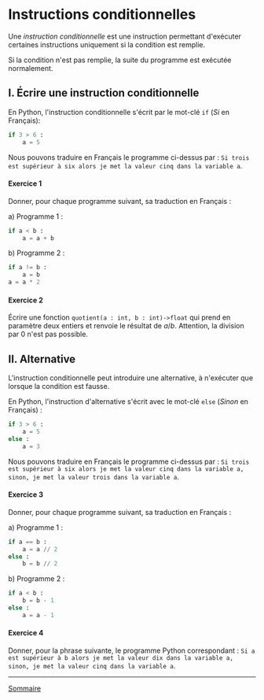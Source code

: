 # Instructions conditionnelles

Une *instruction conditionnelle* est une instruction permettant d'exécuter certaines instructions uniquement si la condition est remplie.

Si la condition n'est pas remplie, la suite du programme est exécutée normalement.


## I. Écrire une instruction conditionnelle

En Python, l'instruction conditionnelle s'écrit par le mot-clé ``if`` (*Si* en Français):

```python
if 3 > 6 :
    a = 5
```

Nous pouvons traduire en Français le programme ci-dessus par : `Si trois est supérieur à six alors je met la valeur cinq dans la variable a`.

#### Exercice 1

Donner, pour chaque programme suivant, sa traduction en Français :

a) Programme 1 :

```python
if a < b :
    a = a + b
```

b) Programme 2 :

```python
if a != b :
    a = b
a = a * 2
```

#### Exercice 2

Écrire une fonction `quotient(a : int, b : int)->float` qui prend en paramètre deux entiers et renvoie le résultat de $a/b$. Attention, la division par $0$ n'est pas possible.

## II. Alternative

L'instruction conditionnelle peut introduire une alternative, à n'exécuter que lorsque la condition est fausse.

En Python, l'instruction d'alternative s'écrit avec le mot-clé ``else`` (*Sinon* en Français) :

```python
if 3 > 6 :
    a = 5
else :
    a = 3
```

Nous pouvons traduire en Français le programme ci-dessus par : `Si trois est supérieur à six alors je met la valeur cinq dans la variable a, sinon, je met la valeur trois dans la variable a`.

#### Exercice 3

Donner, pour chaque programme suivant, sa traduction en Français :

a) Programme 1 :

```python
if a == b :
    a = a // 2
else :
    b = b // 2
```

b) Programme 2 :

```python
if a < b :
    b = b - 1
else :
    a = a - 1
```

#### Exercice 4

Donner, pour la phrase suivante, le programme Python correspondant : `Si a est supérieur à b alors je met la valeur dix dans la variable a, sinon, je met la valeur cinq dans la variable a`.

_________________________

[Sommaire](./../../seconde/)
